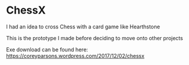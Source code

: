 # ChessX
I had an idea to cross Chess with a card game like Hearthstone

This is the prototype I made before deciding to move onto other projects

Exe download can be found here: https://coreyparsons.wordpress.com/2017/12/02/chessx
